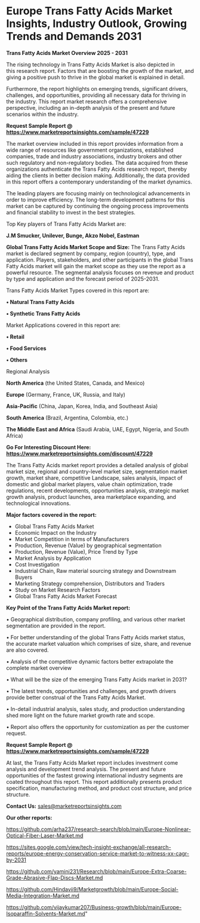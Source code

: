 # Europe Trans Fatty Acids Market Insights, Industry Outlook, Growing Trends and Demands 2031

<Strong> Trans Fatty Acids Market Overview 2025 - 2031</strong>

The rising technology in Trans Fatty Acids Market is also depicted in this research report. Factors that are boosting the growth of the market, and giving a positive push to thrive in the global market is explained in detail.

Furthermore, the report highlights on emerging trends, significant drivers, challenges, and opportunities, providing all necessary data for thriving in the industry. This report market research offers a comprehensive perspective, including an in-depth analysis of the present and future scenarios within the industry.

<strong>Request Sample Report @ <a href=https://www.marketreportsinsights.com/sample/47229>https://www.marketreportsinsights.com/sample/47229</a></strong>

The market overview included in this report provides information from a wide range of resources like government organizations, established companies, trade and industry associations, industry brokers and other such regulatory and non-regulatory bodies. The data acquired from these organizations authenticate the Trans Fatty Acids research report, thereby aiding the clients in better decision making. Additionally, the data provided in this report offers a contemporary understanding of the market dynamics.

The leading players are focusing mainly on technological advancements in order to improve efficiency. The long-term development patterns for this market can be captured by continuing the ongoing process improvements and financial stability to invest in the best strategies.

Top Key players of Trans Fatty Acids Market are:

<strong>J.M Smucker, Unilever, Bunge, Akzo Nobel, Eastman</strong>

<strong><b>Global Trans Fatty Acids Market Scope and Size:</b></strong>
The Trans Fatty Acids market is declared segment by company, region (country), type, and application. Players, stakeholders, and other participants in the global Trans Fatty Acids market will gain the market scope as they use the report as a powerful resource. The segmental analysis focuses on revenue and product by type and application and the forecast period of 2025-2031.

Trans Fatty Acids Market Types covered in this report are:

<strong>•  Natural Trans Fatty Acids

•  Synthetic Trans Fatty Acids</strong>

Market Applications covered in this report are:

<strong>•  Retail

•  Food Services

•  Others</strong> 

Regional Analysis

<strong>North America</strong> (the United States, Canada, and Mexico)

<strong>Europe</strong> (Germany, France, UK, Russia, and Italy)

<strong>Asia-Pacific</strong> (China, Japan, Korea, India, and Southeast Asia)

<strong>South America</strong> (Brazil, Argentina, Colombia, etc.)

<strong>The Middle East and Africa</strong> (Saudi Arabia, UAE, Egypt, Nigeria, and South Africa)

<strong>Go For Interesting Discount Here: <a href=https://www.marketreportsinsights.com/discount/47229>https://www.marketreportsinsights.com/discount/47229</a></strong>

The Trans Fatty Acids market report provides a detailed analysis of global market size, regional and country-level market size, segmentation market growth, market share, competitive Landscape, sales analysis, impact of domestic and global market players, value chain optimization, trade regulations, recent developments, opportunities analysis, strategic market growth analysis, product launches, area marketplace expanding, and technological innovations.

<strong><b>Major factors covered in the report:</b></strong>
<ul>
  <li>Global Trans Fatty Acids Market </li>
  <li>Economic Impact on the Industry</li>
  <li>Market Competition in terms of Manufacturers</li>
  <li>Production, Revenue (Value) by geographical segmentation</li>
  <li>Production, Revenue (Value), Price Trend by Type</li>
  <li>Market Analysis by Application</li>
  <li>Cost Investigation</li>
  <li>Industrial Chain, Raw material sourcing strategy and Downstream Buyers</li>
  <li>Marketing Strategy comprehension, Distributors and Traders</li>
  <li>Study on Market Research Factors</li>
  <li>Global Trans Fatty Acids Market Forecast</li>
</ul>

<strong><b>Key Point of the Trans Fatty Acids Market report:</b></strong>

• Geographical distribution, company profiling, and various other market segmentation are provided in the report.

• For better understanding of the global Trans Fatty Acids market status, the accurate market valuation which comprises of size, share, and revenue are also covered.

• Analysis of the competitive dynamic factors better extrapolate the complete market overview

• What will be the size of the emerging Trans Fatty Acids market in 2031?

• The latest trends, opportunities and challenges, and growth drivers provide better construal of the Trans Fatty Acids Market.

• In-detail industrial analysis, sales study, and production understanding shed more light on the future market growth rate and scope.

• Report also offers the opportunity for customization as per the customer request.

<strong>Request Sample Report @ <a href=https://www.marketreportsinsights.com/sample/47229>https://www.marketreportsinsights.com/sample/47229</a></strong>

At last, the Trans Fatty Acids Market report includes investment come analysis and development trend analysis. The present and future opportunities of the fastest growing international industry segments are coated throughout this report. This report additionally presents product specification, manufacturing method, and product cost structure, and price structure.

<strong>Contact Us:</strong>
sales@marketreportsinsights.com

<strong>Our other reports:</strong>

<a href=https://github.com/arha237/research-search/blob/main/Europe-Nonlinear-Optical-Fiber-Laser-Market.md>https://github.com/arha237/research-search/blob/main/Europe-Nonlinear-Optical-Fiber-Laser-Market.md</a>

<a href=https://sites.google.com/view/tech-insight-exchange/all-research-reports/europe-energy-conservation-service-market-to-witness-xx-cagr-by-2031>https://sites.google.com/view/tech-insight-exchange/all-research-reports/europe-energy-conservation-service-market-to-witness-xx-cagr-by-2031</a>

<a href=https://github.com/yamini231/Research/blob/main/Europe-Extra-Coarse-Grade-Abrasive-Flap-Discs-Market.md>https://github.com/yamini231/Research/blob/main/Europe-Extra-Coarse-Grade-Abrasive-Flap-Discs-Market.md</a>

<a href=https://github.com/Hindavii9/Marketgrowth/blob/main/Europe-Social-Media-Integration-Market.md>https://github.com/Hindavii9/Marketgrowth/blob/main/Europe-Social-Media-Integration-Market.md</a>

<a href=https://github.com/vijaykumar207/Business-growth/blob/main/Europe-Isoparaffin-Solvents-Market.md>https://github.com/vijaykumar207/Business-growth/blob/main/Europe-Isoparaffin-Solvents-Market.md</a>"
